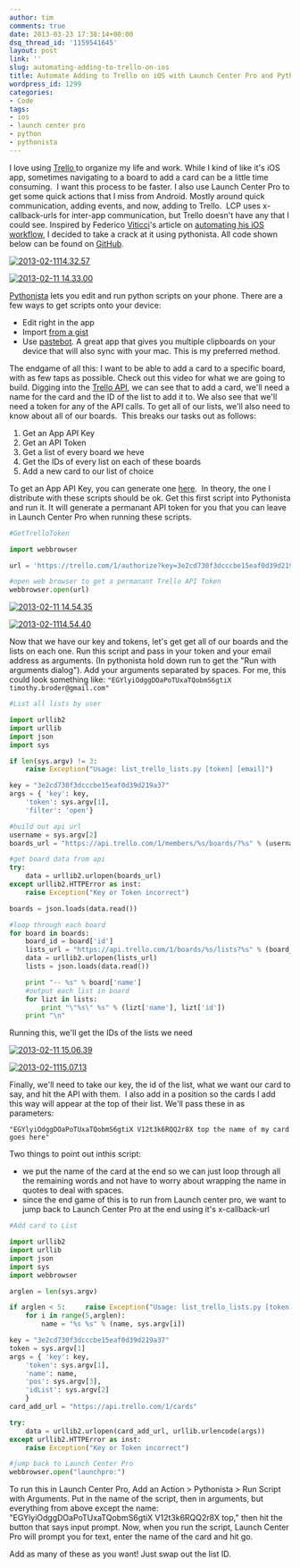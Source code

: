 ```yaml
---
author: tim
comments: true
date: 2013-03-23 17:38:14+00:00
dsq_thread_id: '1159541645'
layout: post
link: ''
slug: automating-adding-to-trello-on-ios
title: Automate Adding to Trello on iOS with Launch Center Pro and Pythonista
wordpress_id: 1299
categories:
- Code
tags:
- ios
- launch center pro
- python
- pythonista
---
```


I love using [Trello ](https://trello.com/)to organize my life and work. While
I kind of like it's iOS app, sometimes navigating to a board to add a card can
be a little time consuming.  I want this process to be faster. I also use
Launch Center Pro to get some quick actions that I miss from Android. Mostly
around quick communication, adding events, and now, adding to Trello.  LCP
uses x-callback-urls for inter-app communication, but Trello doesn't have any
that I could see. Inspired by Federico
[Viticci](https://twitter.com/viticci)'s article on [automating his iOS
workflow](http://www.macstories.net/stories/automating-ios-how-pythonista-changed-my-workflow/), I decided to take a crack at it using pythonista. All
code shown below can be found on
[GitHub](https://github.com/broderboy/PythonistaTrello). 

[![2013-02-1114.32.57](/images/2013/02/2013-02-11-14.32.57.png)](http://timbroder.com/2013/03/automating-adding-to-trello-with-launch-center-pro-and-pythonista.html/2013-02-11-14-32-57)

[![2013-02-11
14.33.00](/images/2013/03/LCP.png)](http://timbroder.com/2013/03/automating-adding-to-trello-with-launch-center-pro-and-pythonista.html/2013-02-11-14-33-00)

[Pythonista](http://omz-software.com/pythonista/) lets you edit and run python scripts on your phone.
There are a few ways to get scripts onto your device:

  * Edit right in the app
  * Import [from a gist](https://gist.github.com/omz/b0644f5ed1d94bd32805)
  * Use [pastebot](http://tapbots.com/software/pastebot/). A great app that gives you multiple clipboards on your device that will also sync with your mac. This is my preferred method.
 
The endgame of all this: I want to be able to add a card to a specific board,
with as few taps as possible. Check out this video for what we are going to
build.  Digging into the [Trello
API](https://trello.com/docs/api/card/index.html#post-1-cards), we can see
that to add a card, we'll need a name for the card and the ID of the list to
add it to. We also see that we'll need a token for any of the API calls. To
get all of our lists, we'll also need to know about all of our boards.  This
breaks our tasks out as follows:

  1. Get an App API Key
  2. Get an API Token
  3. Get a list of every board we heve
  4. Get the IDs of every list on each of these boards
  5. Add a new card to our list of choice

To get an App API Key, you can generate one [here](https://trello.com/1/appKey/generate  "here").  In theory, the one I distribute with
these scripts should be ok. Get this first script into Pythonista and run it.
It will generate a permanant API token for you that you can leave in Launch
Center Pro when running these scripts. 

```python
#GetTrelloToken

import webbrowser

url = 'https://trello.com/1/authorize?key=3e2cd730f3dcccbe15eaf0d39d219a37&amp;name=PythonistaTrello&amp;expiration=never&amp;response_type=token&amp;scope=read,write'

#open web browser to get a permanant Trello API Token
webbrowser.open(url)
```

[![2013-02-11 14.54.35](/images/2013/02/2013-02-11-14.54.35.png)](http://timbroder.com/2013/03/automating-adding-to-trello-with-launch-center-pro-and-pythonista.html/2013-02-11-14-54-35)

[ ![2013-02-1114.54.40](/images/2013/02/2013-02-11-14.54.40.png)](http://timbroder.com/2013/03/automating-adding-to-trello-with-launch-center-pro-and-pythonista.html/2013-02-11-14-54-40)

Now that we have our key and tokens,
let's get get all of our boards and the lists on each one. Run this script and
pass in your token and your email address as arguments. (In pythonista hold
down run to get the "Run with arguments dialog"). Add your arguments separated
by spaces. For me, this could look something like: ```"EGYlyiOdggDOaPoTUxaTQobmS6gtiX timothy.broder@gmail.com"``` 

```python
#List all lists by user

import urllib2
import urllib
import json
import sys

if len(sys.argv) != 3:
    raise Exception("Usage: list_trello_lists.py [token] [email]")

key = "3e2cd730f3dcccbe15eaf0d39d219a37"
args = { 'key': key,
    'token': sys.argv[1],
    'filter': 'open'}

#build out api url
username = sys.argv[2]
boards_url = "https://api.trello.com/1/members/%s/boards/?%s" % (username, urllib.urlencode(args))

#get board data from api
try:
    data = urllib2.urlopen(boards_url)
except urllib2.HTTPError as inst:
    raise Exception("Key or Token incorrect")

boards = json.loads(data.read())

#loop through each board
for board in boards:
    board_id = board['id']
    lists_url = "https://api.trello.com/1/boards/%s/lists?%s" % (board_id, urllib.urlencode(args))
    data = urllib2.urlopen(lists_url)
    lists = json.loads(data.read())

    print "-- %s" % board['name']
    #output each list in board
    for lizt in lists:
        print "\"%s\" %s" % (lizt['name'], lizt['id'])
    print "\n"
```

Running this, we'll get the IDs of the lists we need

[![2013-02-11 15.06.39](/images/2013/02/2013-02-11-15.06.39.png)](http://timbroder.com/2013/03/automating-adding-to-trello-with-launch-center-pro-and-pythonista.html/2013-02-11-15-06-39)

[![2013-02-1115.07.13](/images/2013/02/2013-02-11-15.07.13.png)](http://timbroder.com/2013/03/automating-adding-to-trello-with-launch-center-pro-and-pythonista.html/2013-02-11-15-07-13)

Finally, we'll need to take our key, the
id of the list, what we want our card to say, and hit the API with them.  I
also add in a position so the cards I add this way will appear at the top of
their list. We'll pass these in as parameters: 

```"EGYlyiOdggDOaPoTUxaTQobmS6gtiX V12t3k6RQQ2r8X top the name of my card goes here"``` 

Two things to point out inthis script:

  * we put the name of the card at the end so we can just loop through all the remaining words and not have to worry about wrapping the name in quotes to deal with spaces.
  * since the end game of this is to run from Launch center pro, we want to jump back to Launch Center Pro at the end using it's x-callback-url


```python
#Add card to List

import urllib2
import urllib
import json
import sys
import webbrowser

arglen = len(sys.argv)

if arglen < 5:     raise Exception("Usage: list_trello_lists.py [token] [list_id] [position] [card_name]") name = sys.argv[4] #take care of spaces if arglen > 5:
    for i in range(5,arglen):
        name = "%s %s" % (name, sys.argv[i])

key = "3e2cd730f3dcccbe15eaf0d39d219a37"
token = sys.argv[1]
args = { 'key': key,
    'token': sys.argv[1],
    'name': name,
    'pos': sys.argv[3],
    'idList': sys.argv[2]
    }
card_add_url = "https://api.trello.com/1/cards"

try:
    data = urllib2.urlopen(card_add_url, urllib.urlencode(args))
except urllib2.HTTPError as inst:
    raise Exception("Key or Token incorrect")

#jump back to Launch Center Pro
webbrowser.open("launchpro:")
```

To run this in Launch Center Pro,
Add an Action > Pythonista > Run Script with Arguments. Put in the name
of the script, then in arguments, but everything from above except the name:
"EGYlyiOdggDOaPoTUxaTQobmS6gtiX V12t3k6RQQ2r8X top," then hit the button that
says input prompt. Now, when you run the script, Launch Center Pro will prompt
you for text, enter the name of the card and hit go. 

Add as many of these as
you want! Just swap out the list ID.